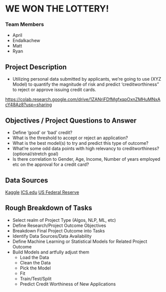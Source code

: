 # WE WON THE LOTTERY!

### Team Members
- April
- Endalkachew
- Matt
- Ryan

##  Project Description
- Utilizing personal data submitted by applicants, we’re going to use (XYZ Model) to quantify the magnitude of risk and predict ‘creditworthiness” to reject or approve issuing credit cards.

https://colab.research.google.com/drive/1ZANriFDfMgfxqpOxnZMHuMNxAcY48Az8?usp=sharing


## Objectives / Project Questions to Answer

- Define ‘good’ or ‘bad’ credit?
- What is the threshold to accept or reject an application?
- What is the best model(s) to try and predict this type of outcome?
- What’re some odd data points with high relevancy to creditworthiness? (optional/stretch goal)
- Is there correlation to Gender, Age, Income, Number of years employed etc on the approval for a credit card?

## Data Sources
[Kaggle](https://www.kaggle.com/rikdifos/credit-card-approval-prediction)
[ICS.edu](https://archive.ics.uci.edu/ml/datasets/credit+approval)
[US Federal Reserve](https://www.federalreserve.gov/releases/g19/current/default.htm)

## Rough Breakdown of Tasks

- Select realm of Project Type (Algos, NLP, ML, etc)
- Define Research/Project Outcome Objectives
- Breakdown Final Project Outcome into Tasks
- Identify Data Sources/Data Availability
- Define Machine Learning or Statistical Models for Related Project Outcome
- Build Models and artfully adjust them
  - Load the Data
  - Clean the Data
  - Pick the Model
  - Fit
  - Train/Test/Split
  - Predict Credit Worthiness of New Applications

